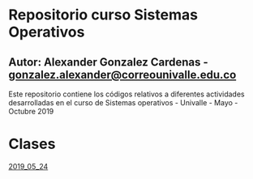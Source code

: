 # Repositorio curso Sistemas Operativos
## Autor: Alexander Gonzalez Cardenas - gonzalez.alexander@correounivalle.edu.co

Este repositorio contiene los códigos relativos a diferentes actividades desarrolladas en el curso de Sistemas operativos - Univalle - Mayo - Octubre 2019

# Clases

[2019_05_24](2019_05_24)

